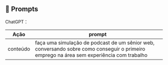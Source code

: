 ## 🧠 Prompts


ChatGPT：

|   Ação   | prompt                                                                                                                                                                                                                                                                         |
| :------: | ------------------------------------------------------------------------------------------------------------------------------------------------------------------------------------------------------------------------------------------------------------------------------ |       
| conteúdo |faça uma simulação de podcast de um sênior web, conversando sobre como conseguir o primeiro emprego na área sem experiência com trabalho|

